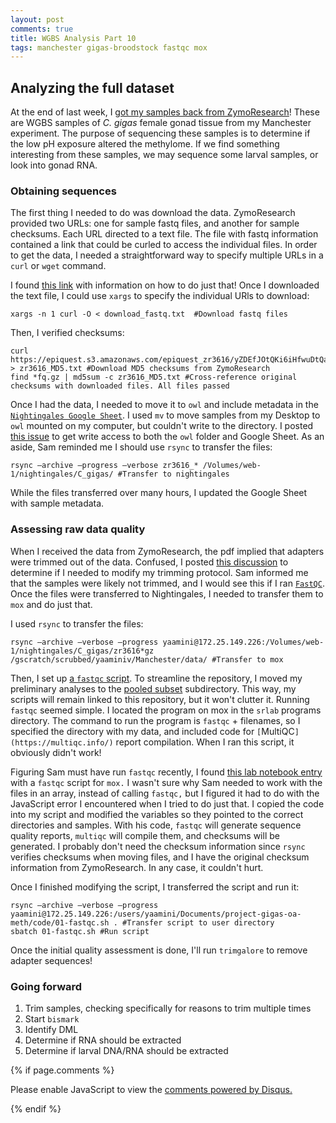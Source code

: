 ```yaml
---
layout: post
comments: true
title: WGBS Analysis Part 10
tags: manchester gigas-broodstock fastqc mox
---
```


## Analyzing the full dataset

At the end of last week, I [got my samples back from ZymoResearch]()! These are WGBS samples of *C. gigas* female gonad tissue from my Manchester experiment. The purpose of sequencing these samples is to determine if the low pH exposure altered the methylome. If we find something interesting from these samples, we may sequence some larval samples, or look into gonad RNA.

### Obtaining sequences

The first thing I needed to do was download the data. ZymoResearch provided two URLs: one for sample fastq files, and another for sample checksums. Each URL directed to a text file. The file with fastq information contained a link that could be curled to access the individual files. In order to get the data, I needed a straightforward way to specify multiple URLs in a `curl` or `wget` command.

I found [this link](https://www.howtogeek.com/447033/how-to-use-curl-to-download-files-from-the-linux-command-line/) with information on how to do just that! Once I downloaded the text file, I could use `xargs` to specify the individual URls to download:

```curl https://epiquest.s3.amazonaws.com/epiquest_zr3616/yZDEfJOtQKi6iHfwuDtQa3mUJiy4vC/download_fastq.txt > download_fastq.txt #Download file provided by ZymoResearch
xargs -n 1 curl -O < download_fastq.txt  #Download fastq files
```

Then, I verified checksums:

```
curl https://epiquest.s3.amazonaws.com/epiquest_zr3616/yZDEfJOtQKi6iHfwuDtQa3mUJiy4vC/zr3616_MD5.txt > zr3616_MD5.txt #Download MD5 checksums from ZymoResearch
find *fq.gz | md5sum -c zr3616_MD5.txt #Cross-reference original checksums with downloaded files. All files passed
```

Once I had the data, I needed to move it to `owl` and include metadata in the [`Nightingales Google Sheet`](https://b.link/nightingales). I used `mv` to move samples from my Desktop to `owl` mounted on my computer, but couldn't write to the directory. I posted [this issue](https://github.com/RobertsLab/resources/issues/1085) to get write access to both the `owl` folder and Google Sheet. As an aside, Sam reminded me I should use `rsync` to transfer the files:

```
rsync —archive —progress —verbose zr3616_* /Volumes/web-1/nightingales/C_gigas/ #Transfer to nightingales
```

While the files transferred over many hours, I updated the Google Sheet with sample metadata.

### Assessing raw data quality

 When I received the data from ZymoResearch, the pdf implied that adapters were trimmed out of the data. Confused, I posted [this discussion](https://github.com/RobertsLab/resources/discussions/1082) to determine if I needed to modify my trimming protocol. Sam informed me that the samples were likely not trimmed, and I would see this if I ran [`FastQC`](https://www.bioinformatics.babraham.ac.uk/projects/fastqc/). Once the files were transferred to Nightingales, I needed to transfer them to `mox` and do just that.

 I used `rsync` to transfer the files:

```
rsync —archive —verbose —progress yaamini@172.25.149.226:/Volumes/web-1/nightingales/C_gigas/zr3616*gz /gscratch/scrubbed/yaaminiv/Manchester/data/ #Transfer to mox
```

Then, I set up [a `fastqc` script](https://github.com/RobertsLab/project-gigas-oa-meth/blob/master/code/01-fastqc.sh). To streamline the repository, I moved my preliminary analyses to the [pooled subset](https://github.com/RobertsLab/project-gigas-oa-meth/blob/master/pooled-subset) subdirectory. This way, my scripts will remain linked to this repository, but it won't clutter it. Running `fastqc` seemed simple. I located the program on mox in the `srlab` programs directory. The command to run the program is `fastqc` + filenames, so I specified the directory with my data, and included code for `[`MultiQC`](https://multiqc.info/)` report compilation. When I ran this script, it obviously didn't work!

Figuring Sam must have run `fastqc` recently, I found [this lab notebook entry](https://robertslab.github.io/sams-notebook/2020/11/10/FastQC-MultiQC-C.gigas-Ploidy-WGBS-Raw-Sequence-Data-from-Ronits-Project-on-Mox.html) with a `fastqc` script for `mox.` I wasn't sure why Sam needed to work with the files in an array, instead of calling `fastqc,` but I figured it had to do with the JavaScript error I encountered when I tried to do just that. I copied the code into my script and modified the variables so they pointed to the correct directories and samples. With his code, `fastqc` will generate sequence quality reports, `multiqc` will compile them, and checksums will be generated. I probably don't need the checksum information since `rsync` verifies checksums when moving files, and I have the original checksum information from ZymoResearch. In any case, it couldn't hurt.

Once I finished modifying the script, I transferred the script and run it:

```
rsync —archive —verbose —progress yaamini@172.25.149.226:/users/yaamini/Documents/project-gigas-oa-meth/code/01-fastqc.sh . #Transfer script to user directory
sbatch 01-fastqc.sh #Run script
```

Once the initial quality assessment is done, I'll run `trimgalore` to remove adapter sequences!

### Going forward

1. Trim samples, checking specifically for reasons to trim multiple times
2. Start `bismark`
3. Identify DML
2. Determine if RNA should be extracted
3. Determine if larval DNA/RNA should be extracted

{% if page.comments %}

<div id="disqus_thread"></div>
<script>

/**
*  RECOMMENDED CONFIGURATION VARIABLES: EDIT AND UNCOMMENT THE SECTION BELOW TO INSERT DYNAMIC VALUES FROM YOUR PLATFORM OR CMS.
*  LEARN WHY DEFINING THESE VARIABLES IS IMPORTANT: https://disqus.com/admin/universalcode/#configuration-variables*/
/*
var disqus_config = function () {
this.page.url = PAGE_URL;  // Replace PAGE_URL with your page's canonical URL variable
this.page.identifier = PAGE_IDENTIFIER; // Replace PAGE_IDENTIFIER with your page's unique identifier variable
};
*/
(function() { // DON'T EDIT BELOW THIS LINE
var d = document, s = d.createElement('script');
s.src = 'https://the-responsible-grad-student.disqus.com/embed.js';
s.setAttribute('data-timestamp', +new Date());
(d.head || d.body).appendChild(s);
})();
</script>
<noscript>Please enable JavaScript to view the <a href="https://disqus.com/?ref_noscript">comments powered by Disqus.</a></noscript>

{% endif %}

<script id="dsq-count-scr" src="//the-responsible-grad-student.disqus.com/count.js" async></script>
